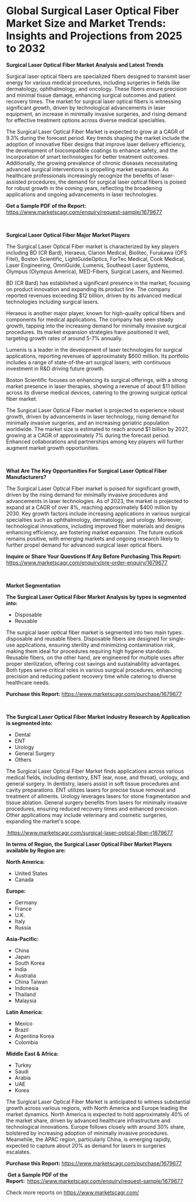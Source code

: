 <p><h1>Global Surgical Laser Optical Fiber Market Size and Market Trends: Insights and Projections from 2025 to 2032</h1></p><p><strong>Surgical Laser Optical Fiber Market Analysis and Latest Trends</strong></p>
<p><p>Surgical laser optical fibers are specialized fibers designed to transmit laser energy for various medical procedures, including surgeries in fields like dermatology, ophthalmology, and oncology. These fibers ensure precision and minimal tissue damage, enhancing surgical outcomes and patient recovery times. The market for surgical laser optical fibers is witnessing significant growth, driven by technological advancements in laser equipment, an increase in minimally invasive surgeries, and rising demand for effective treatment options across diverse medical specialties.</p><p>The Surgical Laser Optical Fiber Market is expected to grow at a CAGR of 9.3% during the forecast period. Key trends shaping the market include the adoption of innovative fiber designs that improve laser delivery efficiency, the development of biocompatible coatings to enhance safety, and the incorporation of smart technologies for better treatment outcomes. Additionally, the growing prevalence of chronic diseases necessitating advanced surgical interventions is propelling market expansion. As healthcare professionals increasingly recognize the benefits of laser-assisted procedures, the demand for surgical laser optical fibers is poised for robust growth in the coming years, reflecting the broadening applications and ongoing advancements in laser technologies.</p></p>
<p><strong>Get a Sample PDF of the Report:&nbsp;</strong> <a href="https://www.marketscagr.com/enquiry/request-sample/1679677?utm_campaign=3101&utm_medium=2&utm_source=Github&utm_content=ia&utm_term=25032025&utm_id=surgical-laser-optical-fiber">https://www.marketscagr.com/enquiry/request-sample/1679677</a></p>
<p>&nbsp;</p>
<p><strong>Surgical Laser Optical Fiber Major Market Players</strong></p>
<p><p>The Surgical Laser Optical Fiber market is characterized by key players including BD (CR Bard), Heraeus, Clarion Medical, Biolitec, Furukawa (OFS Fitel), Boston Scientific, LightGuideOptics, ForTec Medical, Cook Medical, Laser Engineering, OmniGuide, Lumenis, Southeast Laser Systems, Olympus (Olympus America), MED-Fibers, Surgical Lasers, and Neomed. </p><p>BD (CR Bard) has established a significant presence in the market, focusing on product innovation and expanding its product line. The company reported revenues exceeding $12 billion, driven by its advanced medical technologies including surgical lasers.</p><p>Heraeus is another major player, known for high-quality optical fibers and components for medical applications. The company has seen steady growth, tapping into the increasing demand for minimally invasive surgical procedures. Its market expansion strategies have positioned it well, targeting growth rates of around 5-7% annually.</p><p>Lumenis is a leader in the development of laser technologies for surgical applications, reporting revenues of approximately $600 million. Its portfolio includes a range of state-of-the-art surgical lasers, with continuous investment in R&D driving future growth.</p><p>Boston Scientific focuses on enhancing its surgical offerings, with a strong market presence in laser therapies, showing a revenue of about $11 billion across its diverse medical devices, catering to the growing surgical optical fiber market.</p><p>The Surgical Laser Optical Fiber market is projected to experience robust growth, driven by advancements in laser technology, rising demand for minimally invasive surgeries, and an increasing geriatric population worldwide. The market size is estimated to reach around $1 billion by 2027, growing at a CAGR of approximately 7% during the forecast period. Enhanced collaborations and partnerships among key players will further augment market growth opportunities.</p></p>
<p>&nbsp;</p>
<p><strong>What Are The Key Opportunities For Surgical Laser Optical Fiber Manufacturers?</strong></p>
<p><p>The Surgical Laser Optical Fiber market is poised for significant growth, driven by the rising demand for minimally invasive procedures and advancements in laser technologies. As of 2023, the market is projected to expand at a CAGR of over 8%, reaching approximately $400 million by 2030. Key growth factors include increasing applications in various surgical specialties such as ophthalmology, dermatology, and urology. Moreover, technological innovations, including improved fiber materials and designs enhancing efficiency, are fostering market expansion. The future outlook remains positive, with emerging markets and ongoing research likely to further propel demand for advanced surgical laser optical fibers.</p></p>
<p><strong>Inquire or Share Your Questions If Any Before Purchasing This Report:</strong> <a href="https://www.marketscagr.com/enquiry/pre-order-enquiry/1679677?utm_campaign=3101&utm_medium=2&utm_source=Github&utm_content=ia&utm_term=25032025&utm_id=surgical-laser-optical-fiber">https://www.marketscagr.com/enquiry/pre-order-enquiry/1679677</a></p>
<p>&nbsp;</p>
<p><strong>Market Segmentation</strong></p>
<p><strong>The Surgical Laser Optical Fiber Market Analysis by types is segmented into:</strong></p>
<p><ul><li>Disposable</li><li>Reusable</li></ul></p>
<p><p>The surgical laser optical fiber market is segmented into two main types: disposable and reusable fibers. Disposable fibers are designed for single-use applications, ensuring sterility and minimizing contamination risk, making them ideal for procedures requiring high hygiene standards. Reusable fibers, on the other hand, are engineered for multiple uses after proper sterilization, offering cost savings and sustainability advantages. Both types serve critical roles in various surgical procedures, enhancing precision and reducing patient recovery time while catering to diverse healthcare needs.</p></p>
<p><strong>Purchase this Report:&nbsp;</strong><a href="https://www.marketscagr.com/purchase/1679677?utm_campaign=3101&utm_medium=2&utm_source=Github&utm_content=ia&utm_term=25032025&utm_id=surgical-laser-optical-fiber">https://www.marketscagr.com/purchase/1679677</a></p>
<p>&nbsp;</p>
<p><strong>The Surgical Laser Optical Fiber Market Industry Research by Application is segmented into:</strong></p>
<p><ul><li>Dental</li><li>ENT</li><li>Urology</li><li>General Surgery</li><li>Others</li></ul></p>
<p><p>The Surgical Laser Optical Fiber Market finds applications across various medical fields, including dentistry, ENT (ear, nose, and throat), urology, and general surgery. In dentistry, lasers assist in soft tissue procedures and cavity preparations. ENT utilizes lasers for precise tissue removal and treatment of ailments. Urology leverages lasers for stone fragmentation and tissue ablation. General surgery benefits from lasers for minimally invasive procedures, ensuring reduced recovery times and enhanced precision. Other applications may include veterinary and cosmetic surgeries, expanding the market's scope.</p></p>
<p><a href="https://www.marketscagr.com/surgical-laser-optical-fiber-r1679677?utm_campaign=3101&utm_medium=2&utm_source=Github&utm_content=ia&utm_term=25032025&utm_id=surgical-laser-optical-fiber">&nbsp;https://www.marketscagr.com/surgical-laser-optical-fiber-r1679677</a></p>
<p><strong>In terms of Region, the Surgical Laser Optical Fiber Market Players available by Region are:</strong></p>
<p>
    <p> <strong> North America: </strong>
        <ul>
            <li>United States</li>
            <li>Canada</li>
        </ul>
        </p> 
    <p> <strong> Europe: </strong>
        <ul>
            <li>Germany</li>
            <li>France</li>
            <li>U.K.</li>
            <li>Italy</li>
            <li>Russia</li>
        </ul>
        </p> 
    <p> <strong> Asia-Pacific: </strong>
        <ul>
            <li>China</li>
            <li>Japan</li>
            <li>South Korea</li>
            <li>India</li>
            <li>Australia</li>
            <li>China Taiwan</li>
            <li>Indonesia</li>
            <li>Thailand</li>
            <li>Malaysia</li>
        </ul>
        </p> 
    <p> <strong> Latin America: </strong>
        <ul>
            <li>Mexico</li>
            <li>Brazil</li>
            <li>Argentina Korea</li>
            <li>Colombia</li>
        </ul>
        </p> 
    <p> <strong> Middle East & Africa: </strong>
        <ul>
            <li>Turkey</li>
            <li>Saudi</li>
            <li>Arabia</li>
            <li>UAE</li>
            <li>Korea</li>
        </ul>
    </p>
    </p>
<p><p>The Surgical Laser Optical Fiber Market is anticipated to witness substantial growth across various regions, with North America and Europe leading the market dynamics. North America is expected to hold approximately 40% of the market share, driven by advanced healthcare infrastructure and technological innovations. Europe follows closely with around 30% share, bolstered by increasing adoption of minimally invasive procedures. Meanwhile, the APAC region, particularly China, is emerging rapidly, expected to capture about 20% as demand for lasers in surgeries escalates.</p></p>
<p><strong>Purchase this Report: </strong><a href="https://www.marketscagr.com/purchase/1679677?utm_campaign=3101&utm_medium=2&utm_source=Github&utm_content=ia&utm_term=25032025&utm_id=surgical-laser-optical-fiber">https://www.marketscagr.com/purchase/1679677</a></p>
<p>&nbsp;<strong>Get a Sample PDF of the Report:&nbsp;&nbsp;</strong><a href="https://www.marketscagr.com/enquiry/request-sample/1679677?utm_campaign=3101&utm_medium=2&utm_source=Github&utm_content=ia&utm_term=25032025&utm_id=surgical-laser-optical-fiber">https://www.marketscagr.com/enquiry/request-sample/1679677</a></p>
<p><strong></strong></p>
<p>Check more reports on <a href="https://www.marketscagr.com/?utm_campaign=3101&utm_medium=2&utm_source=Github&utm_content=ia&utm_term=25032025&utm_id=surgical-laser-optical-fiber">https://www.marketscagr.com/</a></p>
